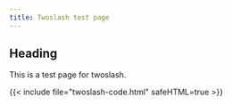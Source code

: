 ```yaml
---
title: Twoslash test page
---
```


## Heading

This is a test page for twoslash.

{{< include file="twoslash-code.html" safeHTML=true >}}
